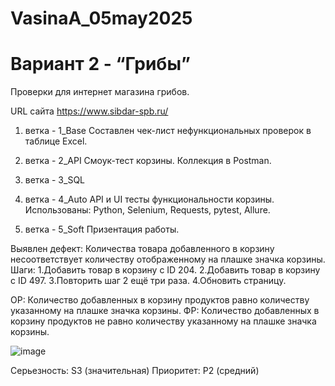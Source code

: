 # VasinaA_05may2025
# Вариант 2 - “Грибы”

Проверки для интернет магазина грибов.

URL сайта https://www.sibdar-spb.ru/

1. ветка - 1_Base
Составлен чек-лист нефункциональных проверок в таблице  Excel.

2. ветка - 2_API
Смоук-тест корзины.
Коллекция в Postman.

3. ветка - 3_SQL

4. ветка - 4_Auto
API и UI тесты функциональности корзины.
Использованы: Python, Selenium, Requests, pytest, Allure.

5. ветка - 5_Soft
Призентация работы.


Выявлен дефект:
Количества товара добавленного в корзину несоответствует  количеству отображенному на плашке значка корзины.
Шаги:
1.Добавить товар в корзину с ID 204.
2.Добавить товар в корзину с ID 497.
3.Повторить шаг 2 ещё три раза.
4.Обновить страницу.

ОР: Количество добавленных в корзину продуктов равно количеству указанному на плашке значка корзины.
ФР: Количество добавленных в корзину продуктов не равно количеству указанному на плашке значка корзины.

![image](https://github.com/user-attachments/assets/4c15e4c3-60d0-4ac4-98c3-a5f5fb6c7b64)

Серьезность: S3 (значительная)
Приоритет: P2 (средний)

